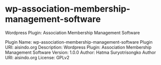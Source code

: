 # wp-association-membership-management-software
Wordpress Plugin: Association Membership Management Software

Plugin Name: wp-association-membership-management-software
Plugin URI: aisindo.org
Description: Wordpress Plugin: Association Membership Management Software
Version: 1.0.0
Author: Hatma Suryotrisongko 
Author URI: aisindo.org
License: GPLv2
